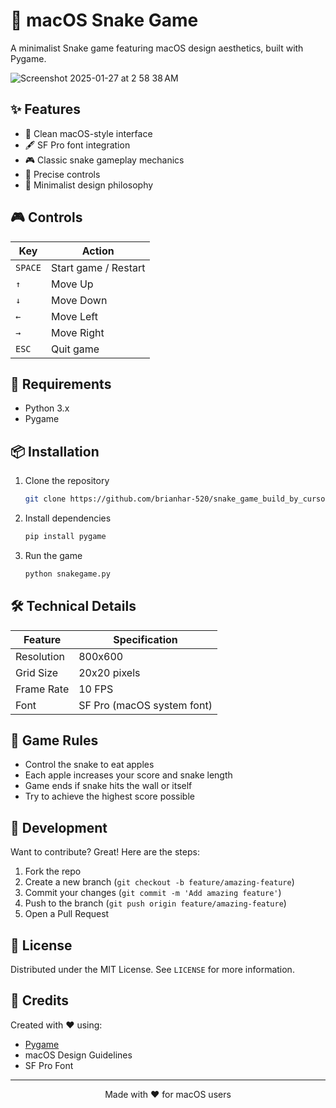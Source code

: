 # 🐍 macOS Snake Game

A minimalist Snake game featuring macOS design aesthetics, built with Pygame.

![Screenshot 2025-01-27 at 2 58 38 AM](https://github.com/user-attachments/assets/d2ed6791-250c-4ef7-8cdf-a13cf8567d39)

## ✨ Features

- 🎨 Clean macOS-style interface
- 🖋 SF Pro font integration
- 🎮 Classic snake gameplay mechanics
- 🎯 Precise controls
- 💫 Minimalist design philosophy

## 🎮 Controls

| Key | Action |
|-----|--------|
| `SPACE` | Start game / Restart |
| `↑` | Move Up |
| `↓` | Move Down |
| `←` | Move Left |
| `→` | Move Right |
| `ESC` | Quit game |

## 🔧 Requirements

- Python 3.x
- Pygame

## 📦 Installation

1. Clone the repository
   ```bash
   git clone https://github.com/brianhar-520/snake_game_build_by_cursor.git
   ```

2. Install dependencies
   ```bash
   pip install pygame
   ```

3. Run the game
   ```bash
   python snakegame.py
   ```

## 🛠 Technical Details

| Feature | Specification |
|---------|--------------|
| Resolution | 800x600 |
| Grid Size | 20x20 pixels |
| Frame Rate | 10 FPS |
| Font | SF Pro (macOS system font) |

## 🎯 Game Rules

- Control the snake to eat apples
- Each apple increases your score and snake length
- Game ends if snake hits the wall or itself
- Try to achieve the highest score possible

## 🔄 Development

Want to contribute? Great! Here are the steps:

1. Fork the repo
2. Create a new branch (`git checkout -b feature/amazing-feature`)
3. Commit your changes (`git commit -m 'Add amazing feature'`)
4. Push to the branch (`git push origin feature/amazing-feature`)
5. Open a Pull Request

## 📝 License

Distributed under the MIT License. See `LICENSE` for more information.

## 👏 Credits

Created with ❤️ using:
- [Pygame](https://www.pygame.org/)
- macOS Design Guidelines
- SF Pro Font

---

<div align="center">
  Made with ❤️ for macOS users
</div>
